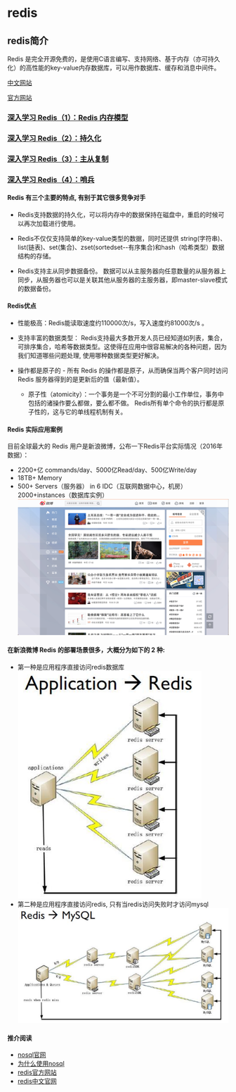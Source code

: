 # redis

## redis简介
Redis 是完全开源免费的，是使用C语言编写、支持网络、基于内存（亦可持久化）的高性能的key-value内存数据库，可以用作数据库、缓存和消息中间件。

[中文网站](http://redis.cn)

[官方网站](http://redis.io)

### [深入学习 Redis（1）：Redis 内存模型](www.cnblogs.com/kismetv/p/8654978.html)
### [深入学习 Redis（2）：持久化](www.cnblogs.com/kismetv/p/9137897.html)
### [深入学习 Redis（3）：主从复制](http://www.cnblogs.com/kismetv/p/9236731.html)
### [深入学习 Redis（4）：哨兵](www.cnblogs.com/kismetv/p/9609938.html)

#### Redis 有三个主要的特点, 有别于其它很多竞争对手
* Redis支持数据的持久化，可以将内存中的数据保持在磁盘中，重启的时候可以再次加载进行使用。

* Redis不仅仅支持简单的key-value类型的数据，同时还提供 string(字符串)、list(链表)、set(集合)、zset(sortedset--有序集合)和hash（哈希类型）数据结构的存储。

* Redis支持主从同步数据备份。 数据可以从主服务器向任意数量的从服务器上同步，从服务器也可以是关联其他从服务器的主服务器，即master-slave模式的数据备份。

#### Redis优点
* 性能极高：Redis能读取速度约110000次/s，写入速度约81000次/s 。

* 支持丰富的数据类型： Redis支持最大多数开发人员已经知道如列表，集合，可排序集合，哈希等数据类型。这使得在应用中很容易解决的各种问题，因为我们知道哪些问题处理, 使用哪种数据类型更好解决。

* 操作都是原子的 - 所有 Redis 的操作都是原子，从而确保当两个客户同时访问 Redis 服务器得到的是更新后的值（最新值）。

    * 原子性（atomicity）：一个事务是一个不可分割的最小工作单位，事务中包括的诸操作要么都做，要么都不做。 Redis所有单个命令的执行都是原子性的，这与它的单线程机制有关。
    
#### Redis 实际应用案例
目前全球最大的 Redis 用户是新浪微博，公布一下Redis平台实际情况（2016年数据）：

* 2200+亿 commands/day、5000亿Read/day、500亿Write/day
* 18TB+ Memory
* 500+ Servers（服务器） in 6 IDC（互联网数据中心，机房） 2000+instances（数据库实例）
![](./images/01_app1.png)

#### 在新浪微博 Redis 的部署场景很多，大概分为如下的 2 种:
* 第一种是应用程序直接访问redis数据库
![](./images/01_app2.png)
* 第二种是应用程序直接访问redis, 只有当redis访问失败时才访问mysql
![](./images/01_app3.png)

#### 推介阅读
* [nosql官网](http://nosql-database.org/)
* [为什么使用nosql](http://www.infoq.com/cn/news/2011/01/nosql-why/)
* [redis官方网站](https://redis.io/)
* [redis中文官网](http://redis.cn/)